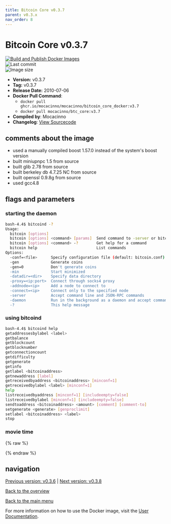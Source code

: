 ```yaml
---
title: Bitcoin Core v0.3.7
parent: v0.3.x
nav_order: 8
---
```


# Bitcoin Core v0.3.7

[![Build and Publish Docker Images](https://github.com/mocacinno/bitcoin_core_docker/actions/workflows/build-and-publish.yml/badge.svg?branch=v3.7)](https://github.com/mocacinno/bitcoin_core_docker/actions/workflows/build-and-publish.yml)  
![Last commit](https://badgen.net/github/last-commit/mocacinno/bitcoin_core_docker/v3.7)  
![Image size](https://badgen.net/docker/size/mocacinno/btc_core/v3.7?color=green)  

- **Version:** v0.3.7
- **Tag:** v0.3.7
- **Release Date:** 2010-07-06
- **Docker Pull Command**:
  - `docker pull ghcr.io/mocacinno/mocacinno/bitcoin_core_docker:v3.7`
  - `docker pull mocacinno/btc_core:v3.7`
- **Compiled by**: Mocacinno
- **Changelog**: [View Sourcecode](https://github.com/bitcoin/bitcoin/tree/v0.3.7)

## comments about the image

- used a manually compiled boost 1.57.0 instead of the system's boost version
- built miniupnpc 1.5 from source
- built glib 2.78 from source
- built berkeley db 4.7.25 NC from source
- built openssl 0.9.8g from source
- used gcc4.8

## flags and parameters

### starting the daemon

```bash
bash-4.4$ bitcoind -?
Usage:
  bitcoin [options]
  bitcoin [options] <command> [params]  Send command to -server or bitcoind
  bitcoin [options] <command> -?        Get help for a command
  bitcoin help                          List commands
Options:
  -conf=<file>      Specify configuration file (default: bitcoin.conf)
  -gen              Generate coins
  -gen=0            Don't generate coins
  -min              Start minimized
  -datadir=<dir>    Specify data directory
  -proxy=<ip:port>  Connect through socks4 proxy
  -addnode=<ip>     Add a node to connect to
  -connect=<ip>     Connect only to the specified node
  -server           Accept command line and JSON-RPC commands
  -daemon           Run in the background as a daemon and accept commands
  -?                This help message
```

### using bitcoind

```bash
bash-4.4$ bitcoind help
getaddressesbylabel <label>
getbalance
getblockcount
getblocknumber
getconnectioncount
getdifficulty
getgenerate
getinfo
getlabel <bitcoinaddress>
getnewaddress [label]
getreceivedbyaddress <bitcoinaddress> [minconf=1]
getreceivedbylabel <label> [minconf=1]
help
listreceivedbyaddress [minconf=1] [includeempty=false]
listreceivedbylabel [minconf=1] [includeempty=false]
sendtoaddress <bitcoinaddress> <amount> [comment] [comment-to]
setgenerate <generate> [genproclimit]
setlabel <bitcoinaddress> <label>
stop
```

### movie time

{% raw %}
<link rel="stylesheet" href="https://mocacinno.com/asciinema-player.css">
   <div id="fullnode"></div>
   <script src="https://mocacinno.com/asciinema-player.min.js"></script>
   <script>
      AsciinemaPlayer.create('./casts/v0.3.7.cast', document.getElementById('fullnode'));
   </script>
{% endraw %}

## navigation

[Previous version: v0.3.6](./v3.6.md) | [Next version: v0.3.8](./v3.8.md)

[Back to the overview](./Readme.md)

[Back to the main menu](../Readme.md)

For more information on how to use the Docker image, visit the [User Documentation](../userdocs/Readme.md).

